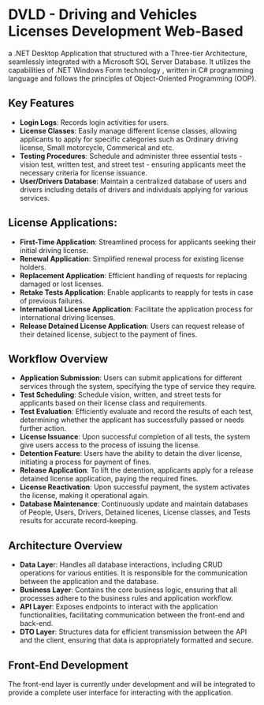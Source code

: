 # DVLD - Driving and Vehicles Licenses Development Web-Based
a .NET Desktop Application that structured with a Three-tier Architecture, seamlessly integrated with a Microsoft SQL Server Database. It utilizes the capabilities of .NET Windows Form technology , written in C# programming language and follows the principles of Object-Oriented Programming (OOP).

## Key Features
- **Login Logs**: Records login activities for users.
- **License Classes**: Easily manage different license classes, allowing applicants to apply for specific categories such as Ordinary driving license, Small motorcycle, Commerical and etc.
- **Testing Procedures**: Schedule and administer three essential tests - vision test, written test, and street test - ensuring applicants meet the necessary criteria for license issuance.
- **User/Drivers Database**: Maintain a centralized database of users and drivers including details of drivers and individuals applying for various services.

## License Applications:
- **First-Time Application**: Streamlined process for applicants seeking their initial driving license.
- **Renewal Application**: Simplified renewal process for existing license holders.
- **Replacement Application**: Efficient handling of requests for replacing damaged or lost licenses.
- **Retake Tests Application**: Enable applicants to reapply for tests in case of previous failures.
- **International License Application**: Facilitate the application process for international driving licenses.
- **Release Detained License Application**: Users can request  release of their detained license, subject to the payment of fines.

## Workflow Overview
- **Application Submission**: Users can submit applications for different services through the system, specifying the type of service they require.
- **Test Scheduling**: Schedule vision, written, and street tests for applicants based on their license class and requirements.
- **Test Evaluation**: Efficiently evaluate and record the results of each test, determining whether the applicant has successfully passed or needs further action.
- **License Issuance**: Upon successful completion of all tests, the system give users access to the process of issuing the license.
- **Detention Feature**: Users have the ability to detain the diver license, initiating a process for payment of fines.
- **Release Application**: To lift the detention, applicants apply for a release detained license application, paying the required fines.
- **License Reactivation**: Upon successful payment, the system activates the license, making it operational again.
- **Database Maintenance**: Continuously update and maintain databases of People, Users, Drivers, Detained licenes, License classes, and Tests results for accurate record-keeping.

## Architecture Overview
- **Data Laye**r: Handles all database interactions, including CRUD operations for various entities. It is responsible for the communication between the application and the database.
- **Business Layer**: Contains the core business logic, ensuring that all processes adhere to the business rules and application workflow.
- **API Layer**: Exposes endpoints to interact with the application functionalities, facilitating communication between the front-end and back-end.
- **DTO Layer**: Structures data for efficient transmission between the API and the client, ensuring that data is appropriately formatted and secure.

## Front-End Development
The front-end layer is currently under development and will be integrated to provide a complete user interface for interacting with the application.
